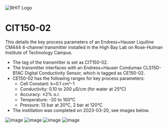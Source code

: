 ![RHIT Logo](https://user-images.githubusercontent.com/129760905/229611453-2ccf5fba-2aca-41f8-8551-9c261d0a0ca4.png)

# CIT150-02
This details the key process parameters of an Endress+Hauser Liquiline CM444 4-channel transmitter installed in the High Bay Lab on Rose-Hulman Institute of Technology Campus.
- The tag of the transmitter is set as CIT150-02.
- The transmitter interfaces with an Endress+Hauser Condumax CLS15D-B1AC Digital Conductivity Sensor, which is tagged as CE150-02.
- CE150-02 has the following ranges for key process parameters:
  - Cell Constant: k=0.1 cm^-1
  - Conductivity: 0.10 to 200 µS/cm (for water at 25°C)
  - Accuracy: ±2% o.r.
  - Temperature: -20 to 100°C
  - Pressure: 13 bar at 20°C, 2 bar at 120°C
- The instillation was completed on 2023-03-20, see images below.

![image](https://user-images.githubusercontent.com/129760905/229624361-0423a3b4-4a40-4db5-8a6b-f2cd31a7d59e.png)
![image](https://user-images.githubusercontent.com/129760905/229640463-3976b890-ca19-4e3f-879e-87f298ac9975.png)
![image](https://user-images.githubusercontent.com/129760905/229664162-e7ac2891-9482-4b9d-b823-188f085f5a31.png)
![image](https://user-images.githubusercontent.com/129760905/229664268-595f22a3-689e-47e9-be62-2e946382825a.png)
